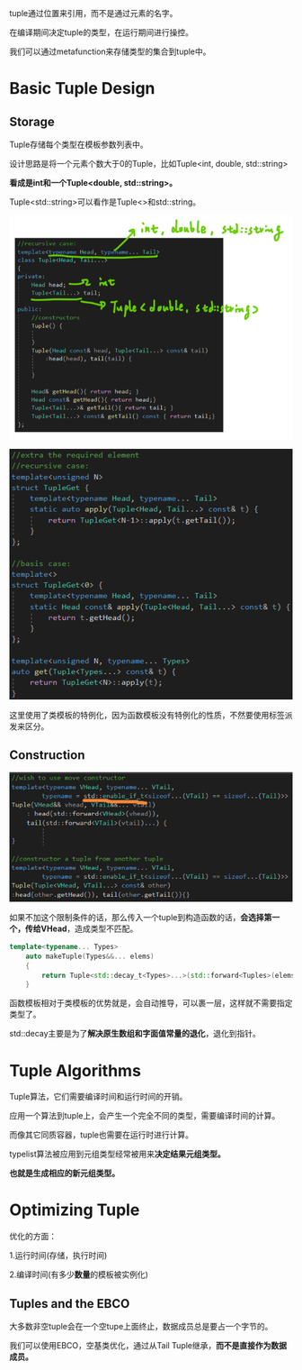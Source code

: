 tuple通过位置来引用，而不是通过元素的名字。



在编译期间决定tuple的类型，在运行期间进行操控。



我们可以通过metafunction来存储类型的集合到tuple中。



# Basic Tuple Design

## Storage

Tuple存储每个类型在模板参数列表中。



设计思路是将一个元素个数大于0的Tuple，比如Tuple<int, double, std::string>

**看成是int和一个Tuple<double, std::string>。**



Tuple&lt;std::string&gt;可以看作是Tuple<>和std::string。

![image-20220222101525321](../Images/25.1.1.png)

![image-20220222102058199](../Images/25.1.1.a.png)

这里使用了类模板的特例化，因为函数模板没有特例化的性质，不然要使用标签派发来区分。

## Construction

![image-20220222104628961](../Images/25.1.2.png)

如果不加这个限制条件的话，那么传入一个tuple到构造函数的话，**会选择第一个，传给VHead**，造成类型不匹配。



```c++
template<typename... Types>
	auto makeTuple(Types&&... elems)
	{
		return Tuple<std::decay_t<Types>...>(std::forward<Tuples>(elems)...);
	}
```

函数模板相对于类模板的优势就是，会自动推导，可以裹一层，这样就不需要指定类型了。



std::decay主要是为了**解决原生数组和字面值常量的退化**，退化到指针。



# Tuple Algorithms



Tuple算法，它们需要编译时间和运行时间的开销。



应用一个算法到tuple上，会产生一个完全不同的类型，需要编译时间的计算。

而像其它同质容器，tuple也需要在运行时进行计算。



typelist算法被应用到元组类型经常被用来**决定结果元组类型。**

**也就是生成相应的新元组类型。**



# Optimizing Tuple

优化的方面：

1.运行时间(存储，执行时间)

2.编译时间(有多少**数量**的模板被实例化)



## Tuples and the EBCO



大多数非空tuple会在一个空tupe上面终止，数据成员总是要占一个字节的。



我们可以使用EBCO，空基类优化，通过从Tail Tuple继承，**而不是直接作为数据成员。**







































